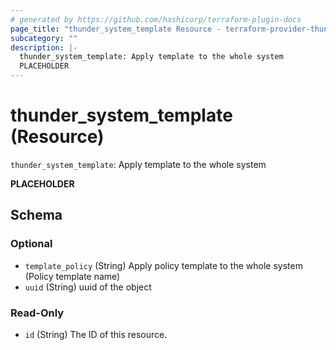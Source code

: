 ```yaml
---
# generated by https://github.com/hashicorp/terraform-plugin-docs
page_title: "thunder_system_template Resource - terraform-provider-thunder"
subcategory: ""
description: |-
  thunder_system_template: Apply template to the whole system
  PLACEHOLDER
---
```


# thunder_system_template (Resource)

`thunder_system_template`: Apply template to the whole system

__PLACEHOLDER__



<!-- schema generated by tfplugindocs -->
## Schema

### Optional

- `template_policy` (String) Apply policy template to the whole system (Policy template name)
- `uuid` (String) uuid of the object

### Read-Only

- `id` (String) The ID of this resource.


